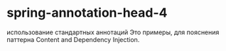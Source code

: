 # spring-annotation-head-4
использование стандартных аннотаций
Это примеры, для пояснения паттерна Content and Dependency Injection.
